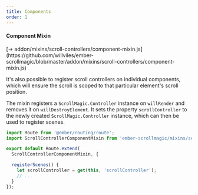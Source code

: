 ```yaml
---
title: Components
order: 1
---
```


#### Component Mixin

<span class="codelink">
[&rarr; addon/mixins/scroll-controllers/component-mixin.js](https://github.com/willviles/ember-scrollmagic/blob/master/addon/mixins/scroll-controllers/component-mixin.js)
</span>

It's also possible to register scroll controllers on individual components, which will ensure the scroll is scoped to that particular element's scroll position.

The mixin registers a `ScrollMagic.Controller` instance on `willRender` and removes it on `willDestroyElement`. It sets the property `scrollController` to the newly created `ScrollMagic.Controller` instance, which can then be used to register scenes.

```javascript
import Route from '@ember/routing/route';
import ScrollControllerComponentMixin from 'ember-scrollmagic/mixins/scroll-controllers/component-mixin';

export default Route.extend(
  ScrollControllerComponentMixin, {

  registerScenes() {
    let scrollController = get(this, 'scrollController');
    // ...
  }
});
```
